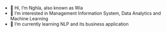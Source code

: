 - 👋 Hi, I’m Nghĩa, also known as Wia
- 👀 I’m interested in Management Information System, Data Analytics and Machine Learning
- 🌱 I’m currently learning NLP and its business application
